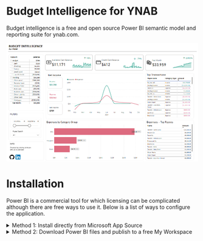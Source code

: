 # Budget Intelligence for YNAB
Budget intelligence is a free and open source Power BI semantic model and reporting suite for ynab.com.

![screenshot](https://github.com/jeremypj/budget-intelligence-ynab/blob/main/Icons/Main%20Screenshot.png)

# Installation
Power BI is a commercial tool for which licensing can be complicated although there are free ways to use it. Below is a list of ways to configure the application.

<details>
  <summary>Method 1: Install directly from Microsoft App Source</summary>
  
  **Requirements**
    - A Microsoft Power BI Pro license
    - Adequate priveleges to install template apps from Microsoft App Source
  **Steps**
1. Install from Microsoft App Source at this link
2. When the report appears with sample data, click `Connect your data`
3. Navigate in your web browser to the [YNAB developer settings](https://app.ynab.com/settings/developer). Click the `New Token` button. Enter your password to create a new token. Copy this as you will not be able to see it again.
4. Go to your budget in YNAB. You'll noticed that the URL looks something like this `https://app.ynab.com/da15eb06-0062-d9ef-0744-cc28bc982871/budget/202502`. Copy out the middle part after `ynab.com/` but before `/budget`. In this example, it would be `da15eb06-0062-d9ef-0744-cc28bc982871`
5. Go back to the Power BI configurationg screen and enter the token from step 3 and the Budget Id from step 4. Click Next.
![configuration](https://github.com/jeremypj/budget-intelligence-ynab/blob/main/Icons/Setup%202.png)
6. On the next screen, click "Sign in and connect".
</details>

<details>
  <summary>Method 2: Download Power BI files and publish to a free My Workspace</summary>

  **Requirements**
    - A Windows PC (for initial setup)
    - A Microsoft account and access to a tenant (this can be done for free, but a credit card to sign up)
  **Steps**
    1. If you do not have a Microsoft business account, create one following [this guide](https://accessanalytic.com.au/blog/how-to-get-your-free-power-bi-account/) from Wyn Hopkins.
    2. Install Power BI Desktop on a Windows PC or Mac with Parallels ([Download Link](https://www.microsoft.com/en-us/download/details.aspx?id=58494))
    3. Download this git repository as a zip file. Unzip the archive to your desktop and open the .PBIP file using Power BI Desktop.
    4. Edit the parameters and enter your YNAB API Token and Budget IDs (see installation method 1 for instructions on how to find these)
    5. Refresh the model. Select ananymous access if an access popup appears.
</details>
